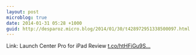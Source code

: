 ```yaml
---
layout: post
microblog: true
date: 2014-01-31 05:28 +1000
guid: http://desparoz.micro.blog/2014/01/30/t428972951338500097.html
---
```

Link: Launch Center Pro for iPad Review [t.co/htHFiGu9S...](http://t.co/htHFiGu9Sn)
